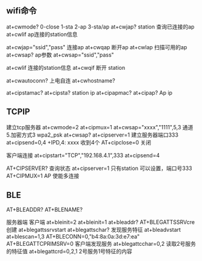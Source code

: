 ## wifi命令

at+cwmode?   0-close 1-sta 2-ap 3-sta/ap
at+cwjap?   station 查询已连接的ap
at+cwlif    ap连接的station信息

at+cwjap="ssid","pass"  连接ap
at+cwqap    断开ap
at+cwlap  扫描可用的ap
at+cwsap?  ap参数
at+cwsap="ssid","pass"

at+cwlif  连接的station信息
at+cwqif   断开 station

at+cwautoconn?  上电自连
at+cwhostname?

at+cipstamac?
at+cipsta?   station ip
at+cipapmac?
at+cipap?     Ap ip


## TCPIP

建立tcp服务器
at+cwmode=2
at+cipmux=1
at+cwsap="xxxx","1111",5,3  通道5.加密方式3 wpa2_psk
at+cwsap?
at+cipserver=1  建立服务器端口333
at+cipsend=0,4
+IPD,4: xxxx  收到4个
AT+cipclose=0  关闭

客户端连接
at+cipstart="TCP","192.168.4.1",333
at+cipsend=4





AT+CIPSERVER? 查询状态
at+cipserver=1 只有station 可以设置，端口号333
AT+CIPMUX=1 AP 使能多连接

## BLE
AT+BLEADDR?
AT+BLENAME?


服务器端                                         客户端
at+bleinit=2                                     at+bleinit=1
at+bleaddr?
AT+BLEGATTSSRVcre  创建
at+blegattssrvstart
at+blegattschar?   发现服务特征
at+bleadvstart                                  at+blescan=1,3
                                                AT+BLECONN=0,"b4:8a:0a:3d:e7:ea"
                                                AT+BLEGATTCPRIMSRV=0   客户端发现服务
                                                at+blegattcchar=0,2  读取2号服务的特征值
                                                at+blegattcrd=0,2,1  2号服务1号特征的内容
                                                







